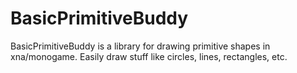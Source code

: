 BasicPrimitiveBuddy
===================

BasicPrimitiveBuddy is a library for drawing primitive shapes in xna/monogame.  Easily draw stuff like circles, lines, rectangles, etc.
